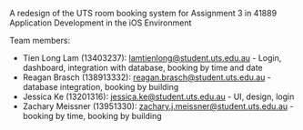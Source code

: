 A redesign of the UTS room booking system for Assignment 3 in 41889 Application Development in the iOS Environment

Team members: 
- Tien Long Lam (13403237): lamtienlong@student.uts.edu.au - Login, dashboard, integration with database, booking by time and date
- Reagan Brasch (138913332): reagan.brasch@student.uts.edu.au - database integration, booking by building
- Jessica Ke (13201316): jessica.ke@student.uts.edu.au - UI, design, login 
- Zachary Meissner (13951330): zachary.j.meissner@student.uts.edu.au - booking by time, booking by building

